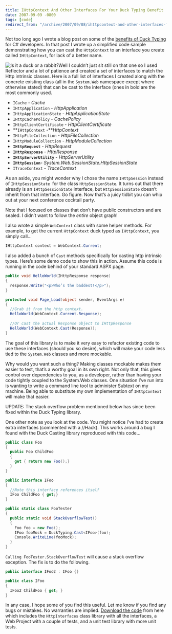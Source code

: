 ```yaml
---
title: IHttpContext And Other Interfaces For Your Duck Typing Benefit
date: 2007-09-09 -0800
tags: [code]
redirect_from: "/archive/2007/09/08/ihttpcontext-and-other-interfaces-for-your-duck-typing-benefit.aspx/"
---
```


Not too long ago I wrote a blog post on some of the [benefits of Duck Typing](https://haacked.com/archive/2007/08/19/why-duck-typing-matters-to-c-developers.aspx "How Duck Typing Benefits C# Developers")
for C\# developers. In that post I wrote up a simplified code sample demonstrating how you can cast the `HttpContext` to an interface you
create called `IHttpContext`, for lack of a better name.

![Is it a duck or a rabbit?](https://haacked.com/images/haacked_com/WindowsLiveWriter/WhyDuckTypingMattersInC_919F/duckrabbitphil_thumb.png)Well I couldn’t just sit still on that one so I used Reflector and a lot of patience and created a set of interfaces to match the Http intrinsic classes. Here is a full list of interfaces I created along with the concrete existing class (all in the `System.Web` namespace except where otherwise stated) that can be cast to the interface (ones in bold are the most commonly used.

-   `ICache` - *Cache*
-   `IHttpApplication` - *HttpApplication*
-   `IHttpApplicationState` - *HttpApplicationState*
-   `IHttpCachePolicy` - *CachePolicy*
-   `IHttpClientCertificate` - *HttpClientCertificate*
-   **`IHttpContext` -***HttpContext*
-   `IHttpFileCollection` - *HttpFileCollection*
-   `IHttpModuleCollection` - *HttpModuleCollection*
-   **`IHttpRequest`** - *HttpRequest*
-   **`IHttpResponse`** - *HttpResponse*
-   **`IHttpServerUtility`** - *HttpServerUtility*
-   **`IHttpSession`**- *System.Web.SessionState.HttpSessionState*
-   `ITraceContext` - *TraceContext*

As an aside, you might wonder why I chose the name `IHttpSession` instead of `IHttpSessionState `for the class `HttpSessionState`. It
turns out that there already is an `IHttpSessionState` interface, but `HttpSessionState` doesn’t inherit from that interface. Go figure. Now
that’s a juicy tidbit you can whip out at your next conference cocktail party.

Note that I focused on classes that don’t have public constructors and are sealed. I didn’t want to follow the *entire* object graph!

I also wrote a simple `WebContext` class with some helper methods. For example, to get the current `HttpContext` duck typed as `IHttpContext`, you simply call...

```csharp
IHttpContext context = WebContext.Current;
```

I also added a bunch of `Cast` methods specifically for casting http intrinsic types. Here’s some demo code to show this in action. Assume
this code is running in the code behind of your standard ASPX page.

```csharp
public void HelloWorld(IHttpResponse response)
{
  response.Write("<p>Who’s the baddest!</p>");
}

protected void Page_Load(object sender, EventArgs e)
{
  //Grab it from the http context.
  HelloWorld(WebContext.Current.Response);
  
  //Or cast the actual Response object to IHttpResponse
  HelloWorld(WebContext.Cast(Response));
}
```

The goal of this library is to make it very easy to refactor existing code to use these interfaces (should you so desire), which will make
your code less tied to the `System.Web` classes and more mockable.

Why would you want such a thing? Making classes mockable makes them easier to test, that’s a worthy goal in its own right. Not only that,
this gives control over dependencies to you, as a developer, rather than having your code tightly coupled to the System.Web classes. One
situation I’ve run into is wanting to write a command line tool to administer Subtext on my machine. Being able to substitute my own
implementation of `IHttpContext` will make that easier.

UPDATE: The stack overflow problem mentioned below has since been fixed within the Duck Typing library.

One other note as you look at the code. You might notice I’ve had to create extra interfaces (commented with a //Hack). This works around a
bug I found with the Duck Casting library reproduced with this code...

```csharp
public class Foo
{
  public Foo ChildFoo
  {
    get { return new Foo();}
  }
}

public interface IFoo
{
  //Note this interface references itself
  IFoo ChildFoo { get;}
}

public static class FooTester
{
  public static void StackOverflowTest()
  {
    Foo foo = new Foo();
    IFoo fooMock = DuckTyping.Cast<IFoo>(foo);
    Console.WriteLine(fooMock);
  }
}
```

`Calling FooTester.StackOverflowTest` will cause a stack overflow
exception. The fix is to do the following.

```csharp
public interface IFoo2 : IFoo {}

public class IFoo
{
  IFoo2 ChildFoo { get; }
}
```

In any case, I hope some of you find this useful. Let me know if you find any bugs or mistakes. No warranties are implied. [Download the
code](https://haacked.com.nyud.net/code/HttpInterfaces.zip "Http Interfaces Code") from here which includes the `HttpInterfaces` class library with all the interfaces, a Web Project with a couple of tests, and a unit test
library with more unit tests.
